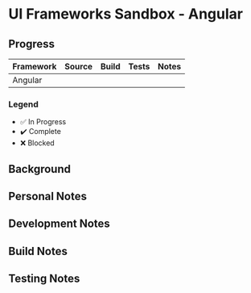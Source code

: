 # UI Frameworks Sandbox - Angular

## Progress

| Framework |      Source        |       Build        | Tests |        Notes       |
|-----------|:------------------:|:------------------:|:-----:|:------------------:|
| Angular   |                    |                    |       |                    |

### Legend

* :white_check_mark: In Progress
* :heavy_check_mark: Complete
* :x: Blocked

## Background

## Personal Notes

## Development Notes

## Build Notes

## Testing Notes
